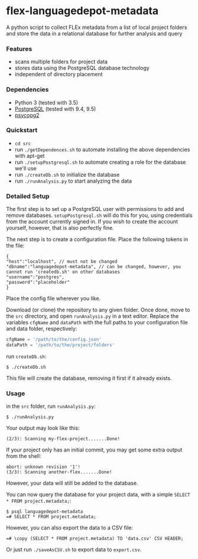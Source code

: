 # flex-languagedepot-metadata

A python script to collect FLEx metadata from a list of local project folders and store the data in a relational database for further analysis and query

### Features

* scans multiple folders for project data
* stores data using the PostgreSQL database technology
* independent of directory placement

### Dependencies

* Python 3 (tested with 3.5)
* [PostgreSQL](https://www.postgresql.org/) (tested with 9.4, 9.5)
* [psycopg2](http://initd.org/psycopg/)

### Quickstart

- `cd src`
- run `./getDependences.sh` to automate installing the above dependencies with apt-get
- run `./setupPostgresql.sh` to automate creating a role for the database we'll use
- run `./createDb.sh` to initialize the database
- run `./runAnalysis.py` to start analyzing the data

### Detailed Setup

The first step is to set up a PostgreSQL user with permissions to add and remove databases. `setupPostgresql.sh` will do this for you, using credentials from the account currently signed in. If you wish to create the account yourself, however, that is also perfectly fine.

The next step is to create a configuration file. Place the following tokens in the file:
```
{
"host":"localhost", // must not be changed
"dbname":"languagedepot-metadata", // can be changed, however, you cannot run 'createdb.sh' on other databases
"username":"postgres",
"password":"placeholder"
}
```
Place the config file wherever you like.

Download (or clone) the repository to any given folder. Once done, move to the `src` directory, and open `runAnalysis.py` in a text editor. Replace the variables `cfgName` and `dataPath` with the full paths to your configuration file and data folder, respectively:
```python
cfgName = '/path/to/the/config.json'
dataPath = '/path/to/the/project/folders'
```
run `createDb.sh`:
```
$ ./createDb.sh
```
This file will create the database, removing it first if it already exists.

### Usage

in the `src` folder, run `runAnalysis.py`:
```
$ ./runAnalysis.py
```
Your output may look like this:
```
(2/3): Scanning my-flex-project.......Done!
```
If your project only has an initial commit, you may get some extra output from the shell:
```
abort: unknown revision '1'!
(3/3): Scanning another-flex.......Done!
```
However, your data will still be added to the database.

You can now query the database for your project data, with a simple `SELECT * FROM project.metadata;`:
```
$ psql languagedepot-metadata
=# SELECT * FROM project.metadata;
```
However, you can also export the data to a CSV file:
```
=# \copy (SELECT * FROM project.metadata) TO 'data.csv' CSV HEADER;
```
Or just run `./saveAsCSV.sh` to export data to `export.csv`.
